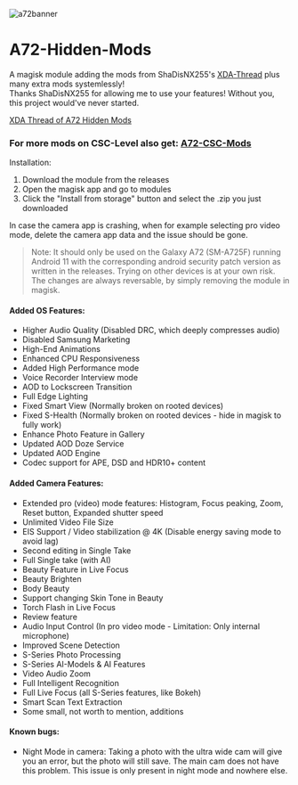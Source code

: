 ![a72banner](https://user-images.githubusercontent.com/35925402/131203435-a38477ea-4984-4994-be2b-3b317735251a.png)
# A72-Hidden-Mods
A magisk module adding the mods from ShaDisNX255's [XDA-Thread](https://forum.xda-developers.com/t/samsung-galaxy-a71-working-mods.4173295/) plus many extra mods systemlessly!<br/>
Thanks ShaDisNX255 for allowing me to use your features! Without you, this project would've never started.

[XDA Thread of A72 Hidden Mods](https://forum.xda-developers.com/t/magisk-module-a72-hidden-mods.4258825/)

### For more mods on CSC-Level also get: [A72-CSC-Mods](https://github.com/UltraHQ/A72-CSC-Mods)

Installation:
1. Download the module from the releases
2. Open the magisk app and go to modules
3. Click the "Install from storage" button and select the .zip you just downloaded 

In case the camera app is crashing, when for example selecting pro video mode, delete the camera app data and the issue should be gone.

> Note: It should only be used on the Galaxy A72 (SM-A725F) running Android 11 with the corresponding android security patch version as written in the releases. Trying on other devices is at your own risk.<br/>The changes are always reversable, by simply removing the module in magisk.

#### Added OS Features:
- Higher Audio Quality (Disabled DRC, which deeply compresses audio)
- Disabled Samsung Marketing
- High-End Animations
- Enhanced CPU Responsiveness
- Added High Performance mode
- Voice Recorder Interview mode
- AOD to Lockscreen Transition
- Full Edge Lighting
- Fixed Smart View (Normally broken on rooted devices)
- Fixed S-Health (Normally broken on rooted devices - hide in magisk to fully work)
- Enhance Photo Feature in Gallery
- Updated AOD Doze Service
- Updated AOD Engine
- Codec support for APE, DSD and HDR10+ content


#### Added Camera Features:
- Extended pro (video) mode features: Histogram, Focus peaking, Zoom, Reset button, Expanded shutter speed
- Unlimited Video File Size
- EIS Support / Video stabilization @ 4K (Disable energy saving mode to avoid lag)
- Second editing in Single Take
- Full Single take (with AI)
- Beauty Feature in Live Focus
- Beauty Brighten
- Body Beauty
- Support changing Skin Tone in Beauty
- Torch Flash in Live Focus
- Review feature
- Audio Input Control (In pro video mode - Limitation: Only internal microphone)
- Improved Scene Detection
- S-Series Photo Processing
- S-Series AI-Models & AI Features
- Video Audio Zoom
- Full Intelligent Recognition
- Full Live Focus (all S-Series features, like Bokeh)
- Smart Scan Text Extraction
- Some small, not worth to mention, additions

#### Known bugs:
- Night Mode in camera: Taking a photo with the ultra wide cam will give you an error, but the photo will still save. The main cam does not have this problem. This issue is only present in night mode and nowhere else.
